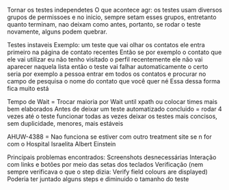 Tornar os testes independetes 
	O que acontece agr:
		os testes usam diversos grupos de permissoes e no inicio, sempre setam esses grupos, entretanto quanto terminam, nao deixam como antes, portanto, se rodar o teste novamente, alguns podem quebrar.

Testes instaveis
	Exemplo: um teste que vai olhar os contatos ele entra primeiro na página de contato recentes Então se por exemplo o contato que ele vai utilizar eu não tenho visitado o perfil recentemente ele não vai aparecer naquela lista então o teste vai falhar automaticamente o certo seria por exemplo a pessoa entrar em todos os contatos e procurar no campo de pesquisa o nome do contato que você quer né Essa dessa forma fica muito está


Tempo de Wait = Trocar maioria por Wait until xpath ou colocar times mais bem elaborados
Antes de deixar um teste automatizado concluido = rodar 4 vezes até o teste funcionar todas as vezes
deixar os testes mais concisos, sem duplicidade, menores, mais estáveis

AHUW-4388 = Nao funciona se estiver com outro treatment site se n for com o Hospital Israelita Albert Einstein

Principais problemas encontrados:
	Screenshots desnecessárias
	Interação com links e botões por meio das setas dos teclados
	Verificação (nem sempre verificava o que o step dizia: Verify field colours are displayed)
	Poderia ter juntado alguns steps e diminuido o tamanho do teste
